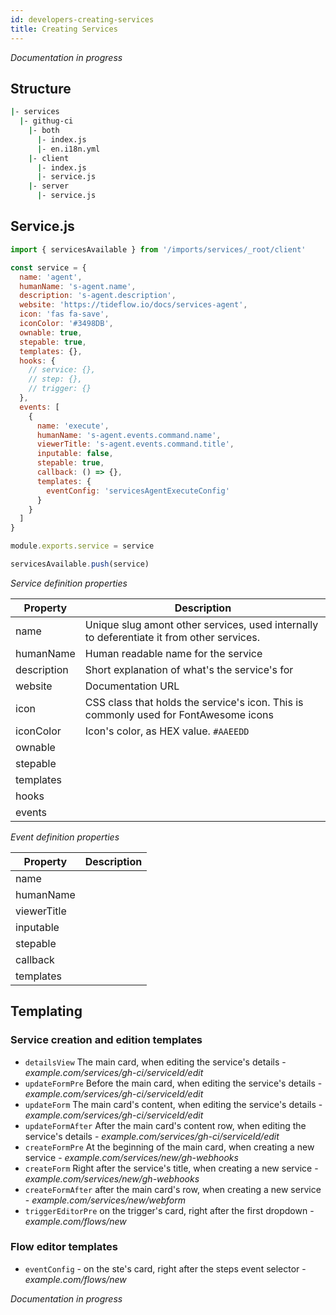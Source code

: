 ```yaml
---
id: developers-creating-services
title: Creating Services
---
```


_Documentation in progress_

## Structure

```bash
|- services
  |- githug-ci
    |- both
      |- index.js
      |- en.i18n.yml
    |- client
      |- index.js
      |- service.js
    |- server
      |- service.js
```

## Service.js

```javascript
import { servicesAvailable } from '/imports/services/_root/client'

const service = {
  name: 'agent',
  humanName: 's-agent.name',
  description: 's-agent.description',
  website: 'https://tideflow.io/docs/services-agent',
  icon: 'fas fa-save',
  iconColor: '#3498DB',
  ownable: true,
  stepable: true,
  templates: {},
  hooks: {
    // service: {},
    // step: {},
    // trigger: {}
  },
  events: [
    {
      name: 'execute',
      humanName: 's-agent.events.command.name',
      viewerTitle: 's-agent.events.command.title',
      inputable: false,
      stepable: true,
      callback: () => {},
      templates: {
        eventConfig: 'servicesAgentExecuteConfig'
      }
    }
  ]
}

module.exports.service = service

servicesAvailable.push(service)
```

*Service definition properties*

|Property|Description|
|---|---|
|name|Unique slug amont other services, used internally to deferentiate it from other services.|
|humanName|Human readable name for the service|
|description|Short explanation of what's the service's for|
|website|Documentation URL|
|icon|CSS class that holds the service's icon. This is commonly used for FontAwesome icons|
|iconColor|Icon's color, as HEX value. `#AAEEDD`|
|ownable||
|stepable||
|templates||
|hooks||
|events||

*Event definition properties*

|Property|Description|
|---|---|
|name||
|humanName||
|viewerTitle||
|inputable||
|stepable||
|callback||
|templates||

## Templating

### Service creation and edition templates

- `detailsView` The main card, when editing the service's details - _example.com/services/gh-ci/serviceId/edit_
- `updateFormPre` Before the main card, when editing the service's details - _example.com/services/gh-ci/serviceId/edit_
- `updateForm` The main card's content, when editing the service's details - _example.com/services/gh-ci/serviceId/edit_
- `updateFormAfter` After the main card's content row, when editing the service's details - _example.com/services/gh-ci/serviceId/edit_
- `createFormPre` At the beginning of the main card, when creating a new service - _example.com/services/new/gh-webhooks_
- `createForm` Right after the service's title, when creating a new service - _example.com/services/new/gh-webhooks_
- `createFormAfter` after the main card's row, when creating a new service - _example.com/services/new/webform_
- `triggerEditorPre` on the trigger's card, right after the first dropdown - _example.com/flows/new_

### Flow editor templates

- `eventConfig` - on the ste's card, right after the steps event selector - _example.com/flows/new_

_Documentation in progress_